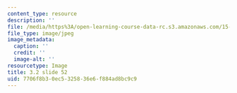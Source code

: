 ```yaml
---
content_type: resource
description: ''
file: /media/https%3A/open-learning-course-data-rc.s3.amazonaws.com/15-s21-nuts-and-bolts-of-business-plans-january-iap-2014/7706f8b30ec5325836e6f884ad8bc9c9_Slide52.JPG
file_type: image/jpeg
image_metadata:
  caption: ''
  credit: ''
  image-alt: ''
resourcetype: Image
title: 3.2 slide 52
uid: 7706f8b3-0ec5-3258-36e6-f884ad8bc9c9
---
```

